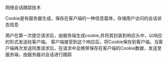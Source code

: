 网络会话跟踪技术

Cookie是有服务器生成，保存在客户端的一种信息载体，存储用户访问的会话状态信息

用户在第一次提交请求后，由服务端生成cookie,并将其封装到响应头中，以响应的形式发送给客户端。
客户端接受到这个响应后，将Cookie保存到客户端。当客户端再次发送同类请求后，在请求中会携带保存在客户端的Cookie数据，发送至服务端，由服务器对会话进行跟踪